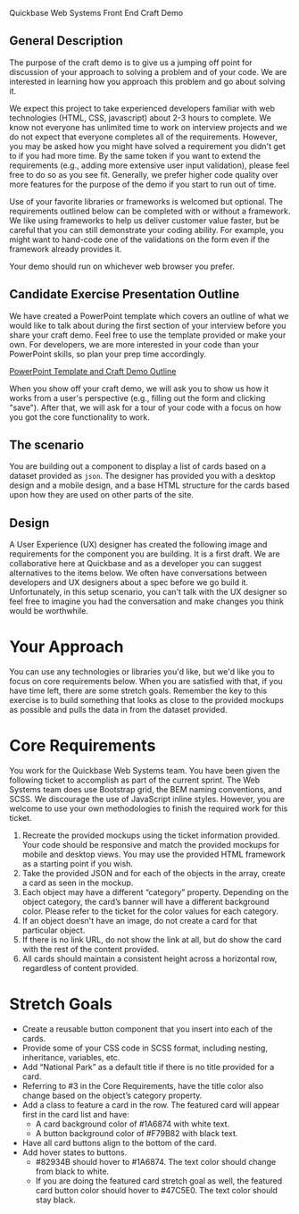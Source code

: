 Quickbase Web Systems Front End Craft Demo

## General Description

The purpose of the craft demo is to give us a jumping off point for discussion of your approach to solving a problem and of your code. We are interested in learning how you approach this problem and go about solving it.

We expect this project to take experienced developers familiar with web technologies (HTML, CSS, javascript) about 2-3 hours to complete. We know not everyone has unlimited time to work on interview projects and we do not expect that everyone completes all of the requirements. However, you may be asked how you might have solved a requirement you didn't get to if you had more time. By the same token if you want to extend the requirements (e.g., adding more extensive user input validation), please feel free to do so as you see fit. Generally, we prefer higher code quality over more features for the purpose of the demo if you start to run out of time.

Use of your favorite libraries or frameworks is welcomed but optional. The requirements outlined below can be completed with or without a framework. We like using frameworks to help us deliver customer value faster, but be careful that you can still demonstrate your coding ability. For example, you might want to hand-code one of the validations on the form even if the framework already provides it.

Your demo should run on whichever web browser you prefer.

## Candidate Exercise Presentation Outline

We have created a PowerPoint template which covers an outline of what we would like to talk about during the first section of your interview before you share your craft demo. Feel free to use the template provided or make your own. For developers, we are more interested in your code than your PowerPoint skills, so plan your prep time accordingly.

[PowerPoint Template and Craft Demo Outline](https://github.com/QuickBase/interview-demos/blob/master/websystems/Quickbase_CandidateExercise_PresentationTemplate.pptx)

When you show off your craft demo, we will ask you to show us how it works from a user's perspective (e.g., filling out the form and clicking "save"). After that, we will ask for a tour of your code with a focus on how you got the core functionality to work.

## The scenario
You are building out a component to display a list of cards based on a dataset provided as `json`. The designer has provided you with a desktop design and a mobile design, and a base HTML structure for the cards based upon how they are used on other parts of the site.

## Design
A User Experience (UX) designer has created the following image and requirements for the component you are building. It is a first draft. We are collaborative here at Quickbase and as a developer you can suggest alternatives to the items below. We often have conversations between developers and UX designers about a spec before we go build it. Unfortunately, in this setup scenario, you can't talk with the UX designer so feel free to imagine you had the conversation and make changes you think would be worthwhile.

# Your Approach
You can use any technologies or libraries you'd like, but we'd like you to focus on core requirements below. When you are satisfied with that, if you have time left, there are some stretch goals. Remember the key to this exercise is to build something that looks as close to the provided mockups as possible and pulls the data in from the dataset provided.

# Core Requirements
You work for the Quickbase Web Systems team. You have been given the following ticket to accomplish as part of the current sprint. The Web Systems team does use Bootstrap grid, the BEM naming conventions, and SCSS. We discourage the use of JavaScript inline styles. However, you are welcome to use your own methodologies to finish the required work for this ticket.

1. Recreate the provided mockups using the ticket information provided. Your code should be responsive and match the provided mockups for mobile and desktop views. You may use the provided HTML framework as a starting point if you wish.
2. Take the provided JSON and for each of the objects in the array, create a card as seen in the mockup.
3. Each object may have a different “category” property. Depending on the object category, the card’s banner will have a different background color. Please refer to the ticket for the color values for each category.
4. If an object doesn't have an image, do not create a card for that particular object.
5. If there is no link URL, do not show the link at all, but do show the card with the rest of the content provided.
6. All cards should maintain a consistent height across a horizontal row, regardless of content provided.

# Stretch Goals
- Create a reusable button component that you insert into each of the cards.
- Provide some of your CSS code in SCSS format, including nesting, inheritance, variables, etc.
- Add “National Park” as a default title if there is no title provided for a card.
- Referring to #3 in the Core Requirements, have the title color also change based on the object’s category property.
- Add a class to feature a card in the row. The featured card will appear first in the card list and have:
    - A card background color of #1A6874 with white text.
    - A button background color of #F79B82 with black text.
- Have all card buttons align to the bottom of the card.
- Add hover states to buttons.
    - #82934B should hover to #1A6874. The text color should change from black to white.
    - If you are doing the featured card stretch goal as well, the featured card button color should hover to #47C5E0. The text color should stay black.
